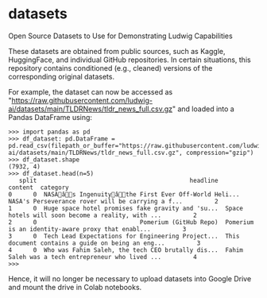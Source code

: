 # datasets
Open Source Datasets to Use for Demonstrating Ludwig Capabilities

These datasets are obtained from public sources, such as Kaggle, HuggingFace, and individual GitHub repositories.  In certain situations, this repository contains conditioned (e.g., cleaned) versions of the corresponding original datasets.

For example, the dataset can now be accessed as "https://raw.githubusercontent.com/ludwig-ai/datasets/main/TLDRNews/tldr_news_full.csv.gz" and loaded into a Pandas DataFrame using:
```
>>> import pandas as pd
>>> df_dataset: pd.DataFrame = pd.read_csv(filepath_or_buffer="https://raw.githubusercontent.com/ludwig-ai/datasets/main/TLDRNews/tldr_news_full.csv.gz", compression="gzip")
>>> df_dataset.shape
(7932, 4)
>>> df_dataset.head(n=5)
   split                                           headline                                            content  category
0      0  NASAâs Ingenuityâthe First Ever Off-World Heli...  NASA's Perseverance rover will be carrying a f...         2
1      0  Huge space hotel promises fake gravity and 'su...  Space hotels will soon become a reality, with ...         2
2      0                             Pomerium (GitHub Repo)  Pomerium is an identity-aware proxy that enabl...         3
3      0  Tech Lead Expectations for Engineering Project...  This document contains a guide on being an eng...         3
4      0  Who was Fahim Saleh, the tech CEO brutally dis...  Fahim Saleh was a tech entrepreneur who lived ...         4
>>> 
```

Hence, it will no longer be necessary to upload datasets into Google Drive and mount the drive in Colab notebooks.
